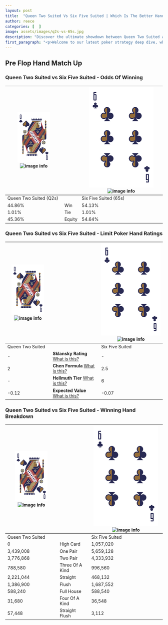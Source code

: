 ```yaml
---
layout: post
title:  "Queen Two Suited Vs Six Five Suited | Which Is The Better Hand In Poker? A Complete Guide"
author: reece
categories: [  ]
image: assets/images/q2s-vs-65s.jpg
description: "Discover the ultimate showdown between Queen Two Suited and Six Five Suited in poker! Uncover the odds, strategies, and scenarios where one hand triumphs over the other. Get ready to up your poker game with this thrilling analysis."
first_paragraph: "<p>Welcome to our latest poker strategy deep dive, where we're pitting two distinct hands against each other in a high-stakes showdown: Queen Two Suited vs Six Five Suited.</p><p>In the dynamic world of poker, every decision counts, and knowing which hand holds the upper hand is key to your success at the table.</p><p>In this article, we'll dissect these two hands, explore the scenarios where one dominates the other, and equip you with the knowledge to make strategic choices that can tip the odds in your favor.</p><p>Get ready to unravel the intriguing dynamics of these poker hands and elevate your game to new heights.</p>"
---
```




[comment]: # (sp0)

## Pre Flop Hand Match Up

<div class="table hand-ratings" markdown="1"> 



### Queen Two Suited vs Six Five Suited - Odds Of Winning


    
| ![image info](assets/images/hand1/Q.png) ![image info](assets/images/hand1/2s.png) |  | ![image info](assets/images/hand2/6.png) ![image info](assets/images/hand2/5s.png) |
| -------- | -------- | -------- |
| Queen Two Suited (Q2s) |  | Six Five Suited (65s) |
| 44.86% | Win | 54.13% |
| 1.01% | Tie | 1.01% |
| 45.36% | Equity | 54.64% |




[comment]: # (sp1)



### Queen Two Suited vs Six Five Suited - Limit Poker Hand Ratings


    
| ![image info](assets/images/hand1/Q.png) ![image info](assets/images/hand1/2s.png) |  | ![image info](assets/images/hand2/6.png) ![image info](assets/images/hand2/5s.png) |
| -------- | -------- | -------- |
| Queen Two Suited |  | Six Five Suited |
| - | **Sklansky Rating** [What is this?](/sklansky-rating-explained) | - |
| 2 | **Chen Formula** [What is this?](/chen-formula-explained) | 2.5 |
| - | **Hellmuth Tier** [What is this?](/Hellmuth-tier-explained) | 6 |
| -0.12 | **Expected Value** [What is this?](/expected-value-explained) | -0.07 |




[comment]: # (sp2)



### Queen Two Suited vs Six Five Suited - Winning Hand Breakdown


    
| ![image info](assets/images/hand1/Q.png) ![image info](assets/images/hand1/2s.png) |  | ![image info](assets/images/hand2/6.png) ![image info](assets/images/hand2/5s.png) |
| -------- | -------- | -------- |
| Queen Two Suited |  | Six Five Suited |
| 0 | High Card | 1,057,020 |
| 3,439,008 | One Pair | 5,659,128 |
| 3,776,868 | Two Pair | 4,333,932 |
| 788,580 | Three Of A Kind | 996,560 |
| 2,221,044 | Straight | 468,132 |
| 1,386,900 | Flush | 1,687,552 |
| 588,240 | Full House | 588,540 |
| 31,680 | Four Of A Kind | 36,548 |
| 57,448 | Straight Flush | 3,112 |




[comment]: # (sp3)



</div>

[comment]: # (sp4)



[comment]: # (sp5)

